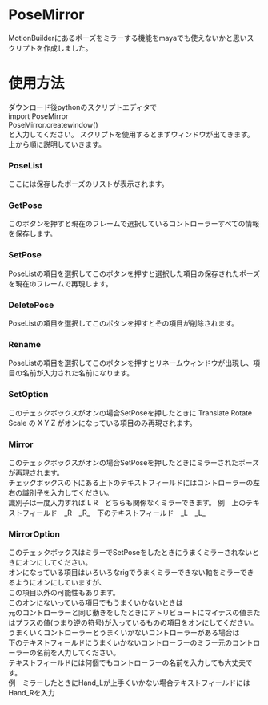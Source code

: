 # PoseMirror
MotionBuilderにあるポーズをミラーする機能をmayaでも使えないかと思いスクリプトを作成しました。

# 使用方法  
ダウンロード後pythonのスクリプトエディタで   
import PoseMirror   
PoseMirror.createwindow()   
と入力してください。
スクリプトを使用するとまずウィンドウが出てきます。  
上から順に説明していきます。

### PoseList
ここには保存したポーズのリストが表示されます。

### GetPose  
このボタンを押すと現在のフレームで選択しているコントローラーすべての情報を保存します。

### SetPose
PoseListの項目を選択してこのボタンを押すと選択した項目の保存されたポーズを現在のフレームで再現します。

### DeletePose
PoseListの項目を選択してこのボタンを押すとその項目が削除されます。

### Rename
PoseListの項目を選択してこのボタンを押すとリネームウィンドウが出現し、項目の名前が入力された名前になります。

### SetOption
このチェックボックスがオンの場合SetPoseを押したときに Translate Rotate Scale の X Y Z がオンになっている項目のみ再現されます。

### Mirror
このチェックボックスがオンの場合SetPoseを押したときにミラーされたポーズが再現されます。   
チェックボックスの下にある上下のテキストフィールドにはコントローラーの左右の識別子を入力してください。  
識別子は一度入力すれば L R　どちらも関係なくミラーできます。
例　上のテキストフィールド　_R　\_R\_　下のテキストフィールド　_L　\_L\_

### MirrorOption
このチェックボックスはミラーでSetPoseをしたときにうまくミラーされないときにオンにしてください。   
オンになっている項目はいろいろなrigでうまくミラーできない軸をミラーできるようにオンにしていますが、   
この項目以外の可能性もあります。   
このオンにないっている項目でもうまくいかないときは   
元のコントローラーと同じ動きをしたときにアトリビュートにマイナスの値またはプラスの値(つまり逆の符号)が入っているものの項目をオンにしてください。   
うまくいくコントローラーとうまくいかないコントローラーがある場合は   
下のテキストフィールドにうまくいかないコントローラーのミラー元のコントローラーの名前を入力してください。   
テキストフィールドには何個でもコントローラーの名前を入力しても大丈夫です。   
例　ミラーしたときにHand_Lが上手くいかない場合テキストフィールドにはHand_Rを入力   


